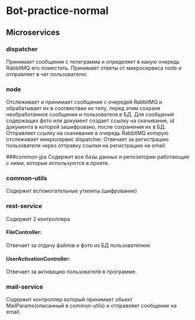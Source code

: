 # Bot-practice-normal

## Microservices

### dispatcher
Принимает сообщения с телеграмма и определяет в какую очередь RabbitMQ его поместить.
Принимает ответы от микросервиса node и отправляет в чат пользователю.

### node
Отслеживает и принимает сообщения с очередей RabbitMQ и обрабатывает их в соотвествии их типу, перед этим сохраня необработанное сообщение и пользователя в БД.
Для сообщений содержащих фото или документ создает ссылку на скачивание, id документа в которой зашифровано, после сохранения их в БД. Отправляет ссылку на скачивание в очередь RabbitMQ которую отслеживает микросервис dispatcher.
Отвечает за регистрацию пользователя через отправку ссылки на регистрацию на email.

###common-jpa
Содержит все базы данных и репозитории работающие с ними, которые используются в проете.
### common-utils 
Содержит вспомогательные утилиты.(шифрование)

### rest-service
Содержит 2 контроллера
#### FileController:
Отвечает за отдачу файлов и фото из БД пользователюю
#### UserActivationController:
Отвечает за активацию пользователя в программе.

### mail-service
Содержит контроллер который принимает обьект MailParams(описанный в common-utils) и отправляет сообщение на email.
